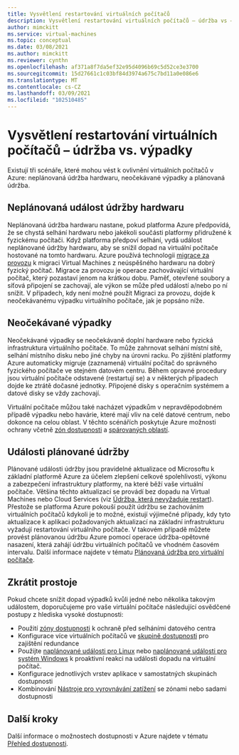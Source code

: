 ```yaml
---
title: Vysvětlení restartování virtuálních počítačů
description: Vysvětlení restartování virtuálních počítačů – údržba vs – výpadek
author: mimckitt
ms.service: virtual-machines
ms.topic: conceptual
ms.date: 03/08/2021
ms.author: mimckitt
ms.reviewer: cynthn
ms.openlocfilehash: af371a8f7da5ef32e95d4096b69c5d52ce3e3700
ms.sourcegitcommit: 15d27661c1c03bf84d3974a675c7bd11a0e086e6
ms.translationtype: MT
ms.contentlocale: cs-CZ
ms.lasthandoff: 03/09/2021
ms.locfileid: "102510485"
---
```

# <a name="understand-vm-reboots---maintenance-vs-downtime"></a>Vysvětlení restartování virtuálních počítačů – údržba vs. výpadky
Existují tři scénáře, které mohou vést k ovlivnění virtuálních počítačů v Azure: neplánovaná údržba hardwaru, neočekávané výpadky a plánovaná údržba.

## <a name="unplanned-hardware-maintenance-event"></a>Neplánovaná událost údržby hardwaru
Neplánovaná údržba hardwaru nastane, pokud platforma Azure předpovídá, že se chystá selhání hardwaru nebo jakékoli součásti platformy přidružené k fyzickému počítači. Když platforma předpoví selhání, vydá událost neplánované údržby hardwaru, aby se snížil dopad na virtuální počítače hostované na tomto hardwaru. Azure používá technologii [migrace za provozu](./maintenance-and-updates.md) k migraci Virtual Machines z neúspěšného hardwaru na dobrý fyzický počítač. Migrace za provozu je operace zachovávající virtuální počítač, který pozastaví jenom na krátkou dobu. Paměť, otevřené soubory a síťová připojení se zachovají, ale výkon se může před událostí a/nebo po ní snížit. V případech, kdy není možné použít Migraci za provozu, dojde k neočekávanému výpadku virtuálního počítače, jak je popsáno níže.


## <a name="unexpected-downtime"></a>Neočekávané výpadky
Neočekávané výpadky se neočekávaně doplní hardware nebo fyzická infrastruktura virtuálního počítače. To může zahrnovat selhání místní sítě, selhání místního disku nebo jiné chyby na úrovni racku. Po zjištění platformy Azure automaticky migruje (zaznamená) virtuální počítač do správného fyzického počítače ve stejném datovém centru. Během opravné procedury jsou virtuální počítače odstavené (restartují se) a v některých případech dojde ke ztrátě dočasné jednotky. Připojené disky s operačním systémem a datové disky se vždy zachovají.

Virtuální počítače můžou také nacházet výpadkům v nepravděpodobném případě výpadku nebo havárie, které mají vliv na celé datové centrum, nebo dokonce na celou oblast. V těchto scénářích poskytuje Azure možnosti ochrany včetně  [zón dostupnosti](../availability-zones/az-overview.md) a [spárovaných oblastí](regions.md#region-pairs).

## <a name="planned-maintenance-events"></a>Události plánované údržby
Plánované události údržby jsou pravidelné aktualizace od Microsoftu k základní platformě Azure za účelem zlepšení celkové spolehlivosti, výkonu a zabezpečení infrastruktury platformy, na které běží vaše virtuální počítače. Většina těchto aktualizací se provádí bez dopadu na Virtual Machines nebo Cloud Services (viz [Údržba, která nevyžaduje restart](maintenance-and-updates.md#maintenance-that-doesnt-require-a-reboot)). Přestože se platforma Azure pokouší použít údržbu se zachováním virtuálních počítačů kdykoli je to možné, existují výjimečné případy, kdy tyto aktualizace k aplikaci požadovaných aktualizací na základní infrastrukturu vyžadují restartování virtuálního počítače. V takovém případě můžete provést plánovanou údržbu Azure pomocí operace údržba-opětovné nasazení, která zahájí údržbu virtuálních počítačů ve vhodném časovém intervalu. Další informace najdete v tématu [Plánovaná údržba pro virtuální počítače](maintenance-and-updates.md).

## <a name="reduce-downtime"></a>Zkrátit prostoje
Pokud chcete snížit dopad výpadků kvůli jedné nebo několika takovým událostem, doporučujeme pro vaše virtuální počítače následující osvědčené postupy z hlediska vysoké dostupnosti:

* Použití [zóny dostupnosti](../availability-zones/az-overview.md) k ochraně před selháními datového centra
* Konfigurace více virtuálních počítačů ve [skupině dostupnosti](availability-set-overview.md) pro zajištění redundance
* Použijte [naplánované události pro Linux](/linux/scheduled-events.md) nebo [naplánované události pro systém Windows](/windows/scheduled-events.md) k proaktivní reakci na události dopadu na virtuální počítač.
* Konfigurace jednotlivých vrstev aplikace v samostatných skupinách dostupnosti
* Kombinování [Nástroje pro vyrovnávání zatížení](../load-balancer/load-balancer-overview.md) se zónami nebo sadami dostupnosti

## <a name="next-steps"></a>Další kroky
Další informace o možnostech dostupnosti v Azure najdete v tématu [Přehled dostupnosti](availability.md).
